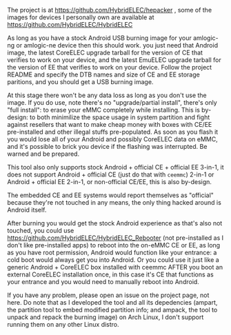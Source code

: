 The project is at https://github.com/HybridELEC/hepacker , some of the images for devices I personally own are available at https://github.com/HybridELEC/HybridELEC

As long as you have a stock Android USB burning image for your amlogic-ng or amlogic-ne device then this should work. you just need that Android image, the latest CoreELEC upgrade tarball for the version of CE that verifies to work on your device, and the latest EmuELEC upgrade tarball for the version of EE that verifies to work on your device. Follow the project README and specify the DTB names and size of CE and EE storage paritions, and you should get a USB burning image. 

At this stage there won't be any data loss as long as you don't use the image. If you do use, note there's no "upgrade/partial install", there's only "full install": to erase your eMMC completely while installing. This is by-design: to both minimilize the space usage in system partition and fight against resellers that want to make cheap money with boxes with CE/EE pre-installed and other illegal stuffs pre-populated. As soon as you flash it you would lose all of your Android and possibly CoreELEC data on eMMC, and it's possible to brick you device if the flashing was interrupted. Be warned and be prepared.

This tool also only supports stock Android + official CE + official EE 3-in-1, it does not support Android + official CE (just do that with `ceemmc`) 2-in-1 or Android + official EE 2-in-1, or non-official CE/EE, this is also by-design.

The embedded CE and EE systems would report themselves as "official" because they're not touched in any means, the only thing hacked around is Android itself.

After burning you would get the stock Android experience as that's also not touched, you could use https://github.com/HybridELEC/HybridELEC_Rebooter (not pre-installed as I don't like pre-installed apps) to reboot into the on-eMMC CE or EE, as long as you have root permission, Android would function like your entrance: a cold boot would always get you into Android. Or you could use it just like a generic Android + CoreELEC box installed with ceemmc AFTER you boot an external CoreELEC installation once, in this case it's CE that functions as your entrance and you would need to manually reboot into Android.

If you have any problem, please open an issue on the project page, not here. Do note that as I developed the tool and all its depedencies (ampart, the partition tool to embed modified partition info; and ampack, the tool to unpack and repack the burning image) on Arch Linux, I don't support running them on any other Linux distro.

